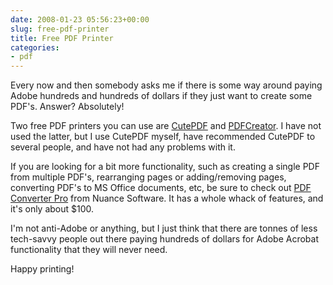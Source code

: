 ```yaml
---
date: 2008-01-23 05:56:23+00:00
slug: free-pdf-printer
title: Free PDF Printer
categories:
- pdf
---
```


Every now and then somebody asks me if there is some way around paying Adobe hundreds and hundreds of dollars if they just want to create some PDF's. Answer? Absolutely!

Two free PDF printers you can use are [CutePDF](http://www.cutepdf.com/Products/CutePDF/writer.asp) and [PDFCreator](http://sourceforge.net/projects/pdfcreator/). I have not used the latter, but I use CutePDF myself, have recommended CutePDF to several people, and have not had any problems with it.

If you are looking for a bit more functionality, such as creating a single PDF from multiple PDF's, rearranging pages or adding/removing pages, converting PDF's to MS Office documents, etc, be sure to check out [PDF Converter Pro](http://www.nuance.com/pdfconverter/professional/) from Nuance Software. It has a whole whack of features, and it's only about $100.

I'm not anti-Adobe or anything, but I just think that there are tonnes of less tech-savvy people out there paying hundreds of dollars for Adobe Acrobat functionality that they will never need.

Happy printing!
